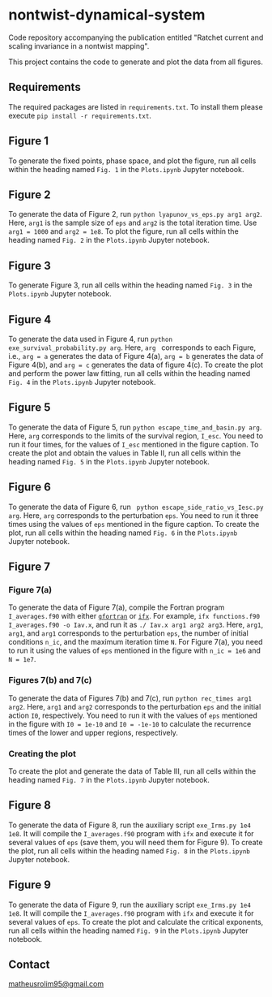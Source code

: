 # nontwist-dynamical-system

Code repository accompanying the publication entitled "Ratchet current and scaling invariance in a nontwist mapping".

This project contains the code to generate and plot the data from all figures.

## Requirements

The required packages are listed in ``` requirements.txt ```. To install them please execute ``` pip install -r requirements.txt ```.

## Figure 1

To generate the fixed points, phase space, and plot the figure, run all cells within the heading named ``` Fig. 1 ``` in the ``` Plots.ipynb ``` Jupyter notebook.

## Figure 2

To generate the data of Figure 2, run ``` python lyapunov_vs_eps.py arg1 arg2 ```. Here, ``` arg1 ``` is the sample size of ``` eps ``` and ``` arg2 ``` is the total iteration time. Use ``` arg1 = 1000 ``` and ``` arg2 = 1e8 ```. To plot the figure, run all cells within the heading named ``` Fig. 2 ``` in the ``` Plots.ipynb ``` Jupyter notebook.

## Figure 3

To generate Figure 3, run all cells within the heading named ``` Fig. 3 ``` in the ``` Plots.ipynb ``` Jupyter notebook.

## Figure 4

To generate the data used in Figure 4, run ``` python exe_survival_probability.py arg ```. Here, ```arg ``` corresponds to each Figure, i.e., ``` arg = a ``` generates the data of Figure 4(a), ``` arg = b ``` generates the data of Figure 4(b), and ``` arg = c ``` generates the data of figure 4(c). To create the plot and perform the power law fitting, run all cells within the heading named ``` Fig. 4 ``` in the ``` Plots.ipynb ``` Jupyter notebook.

## Figure 5

To generate the data of Figure 5, run ``` python escape_time_and_basin.py arg ```. Here, ``` arg ``` corresponds to the limits of the survival region, ``` I_esc ```. You need to run it four times, for the values of ``` I_esc ``` mentioned in the figure caption. To create the plot and obtain the values in Table II, run all cells within the heading named ``` Fig. 5 ``` in the ``` Plots.ipynb ``` Jupyter notebook.

## Figure 6

To generate the data of Figure 6, run ``` python escape_side_ratio_vs_Iesc.py arg```. Here, ``` arg ``` corresponds to the perturbation ``` eps ```. You need to run it three times using the values of ``` eps ``` mentioned in the figure caption. To create the plot, run all cells within the heading named ``` Fig. 6 ``` in the ``` Plots.ipynb ``` Jupyter notebook.

## Figure 7

### Figure 7(a)

To generate the data of Figure 7(a), compile the Fortran program ``` I_averages.f90 ``` with either [``` gfortran ```](https://fortran-lang.org/learn/os_setup/install_gfortran/) or [``` ifx ```](https://www.intel.com/content/www/us/en/developer/tools/oneapi/fortran-compiler.html#gs.8j44s3). For example, ``` ifx functions.f90 I_averages.f90 -o Iav.x ```, and run it as ``` ./ Iav.x arg1 arg2 arg3 ```. Here, ``` arg1 ```, ``` arg1 ```, and ``` arg1 ``` corresponds to the perturbation ``` eps ```, the number of initial conditions ``` n_ic ```, and the maximum iteration time ``` N ```. For Figure 7(a), you need to run it using the values of ``` eps ``` mentioned in the figure with ``` n_ic = 1e6 ``` and ``` N = 1e7 ```.

### Figures 7(b) and 7(c)

To generate the data of Figures 7(b) and 7(c), run ``` python rec_times arg1 arg2 ```. Here, ``` arg1 ``` and ``` arg2 ``` corresponds to the perturbation ``` eps ``` and the initial action ``` I0 ```, respectively. You need to run it with the values of ``` eps ``` mentioned in the figure with ``` I0 = 1e-10 ``` and ``` I0 = -1e-10 ``` to calculate the recurrence times of the lower and upper regions, respectively.


### Creating the plot

To create the plot and generate the data of Table III, run all cells within the heading named ``` Fig. 7 ``` in the ``` Plots.ipynb ``` Jupyter notebook.

## Figure 8

To generate the data of Figure 8, run the auxiliary script ``` exe_Irms.py 1e4 1e8 ```. It will compile the ``` I_averages.f90 ``` program with ``` ifx ``` and execute it for several values of ``` eps ``` (save them, you will need them for Figure 9). To create the plot, run all cells within the heading named ``` Fig. 8 ``` in the ``` Plots.ipynb ``` Jupyter notebook.

## Figure 9

To generate the data of Figure 9, run the auxiliary script ``` exe_Irms.py 1e4 1e8 ```. It will compile the ``` I_averages.f90 ``` program with ``` ifx ``` and execute it for several values of ``` eps ```. To create the plot and calculate the critical exponents, run all cells within the heading named ``` Fig. 9 ``` in the ``` Plots.ipynb ``` Jupyter notebook.

## Contact

[matheusrolim95@gmail.com](mailto:matheusrolim95@gmail.com)
